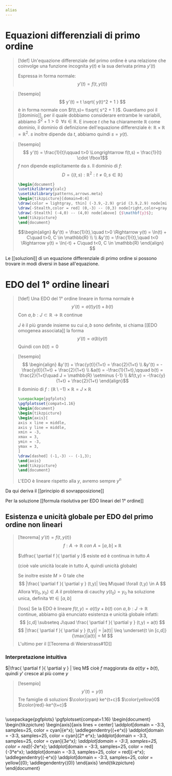 ```yaml
---
alias
---
```

# Equazioni differenziali di primo ordine

>[!def]
>Un'equazione differenziale del primo ordine è una relazione che coinvolge una funzione incognita $y(t)$ e la sua derivata prima $y'(t)$
>
>Espressa in forma normale:
>$$ y'(t) = f(t,y(t)) $$


>[!esempio]
>$$ y'(t) = t \sqrt{ y(t)^2 + 1 } $$
>è in forma normale con $f(t,s)= t\sqrt{ s^2 + 1 }$.
>Guardiamo poi il [[dominio]], per il quale dobbiamo considerare entrambe le variabili, abbiamo $S^2 + 1>0\ \ \forall s \in \mathbb{R}$.
>E invece $t$ che ha chiaramente $\mathbb{R}$ come dominio, il dominio di definizione dell'equazione differenziale è: $\mathbb{R} \times \mathbb{R} = \mathbb{R}^2$.
> $s$ inoltre dipende da $t$, abbiamo quindi $s = y(t)$.

>[!esempio]
>$$ y'(t) = \frac{1}{t}\qquad t>0  \Longrightarrow f(t,s) = \frac{1}{t} \cdot \fbox1$$
>$f$ non dipende esplicitamente da $s$. Il dominio di $f$:
>$$D = \{(t,s) : \mathbb{R}^2 : t \neq 0, s \in \mathbb{R}\} $$
>
>```tikz
>\begin{document}
>\usetikzlibrary{calc}
>\usetikzlibrary{patterns,arrows.meta}
>\begin{tikzpicture}[domain=0:4]
>\draw[color = lightgray, thin] (-3.9,-2.9) grid (3.9,2.9) node[midway, below left]{$\mathbf{0}$};
>\draw[-Stealth,color = red] (0,-3) -- (0,3) node[right,color=gray] {$\mathbf{x}$};
>\draw[-Stealth] (-4,0) -- (4,0) node[above] {$\mathbf{y}$};
>\end{tikzpicture}
>\end{document}
>```
>$$\begin{align}
>&y'(t) = \frac{1}{t},\quad t>0 \Rightarrow y(t) = \ln(t) + C\quad t>0, C \in \mathbb{R} \\ \\
>&y'(t) = \frac{1}{t},\quad t<0 \Rightarrow y(t) = \ln(-t) + C\quad t<0, C \in \mathbb{R}
>\end{align}
>$$

Le [[soluzioni]] di un equazione differenziale di primo ordine si possono trovare in modi diversi in base all'equazione.


# EDO del 1° ordine lineari

>[!def]
>Una EDO del 1° ordine lineare in forma normale è
>$$ y'(t) = a(t)y(t) + b(t) $$
>Con $a,b : J \subset \mathbb{R} \to \mathbb{R}$ continue
>
>$J$ è il più grande insieme su cui $a,b$ sono definite, si chiama [[EDO omogenea associata]] la forma
>$$ y'(t) = a(b)y(t) $$
>Quindi con $b(t) = 0$

>[!esempio]
>$$ \begin{align}
>&y'(t) + \frac{y(t)}{1+t} = \frac{2}{1+t}  \\
>&y'(t) = -\frac{y(t)}{1+t} + \frac{2}{1+t}  \\
>&a(t) = -\frac{1}{1+t},\qquad b(t) = \frac{2}{1+t}\quad J = \mathbb{R} \setminus {-1} \\
&f(t,y) = -\frac{y}{1+t} + \frac{2}{1+t}
>\end{align}$$
>Il dominio di $f : (\mathbb{R} \setminus {-1}) \times \mathbb{R} = J \times \mathbb{R}$
>
>```tikz
>\usepackage{pgfplots}
>\pgfplotsset{compat=1.16}
>\begin{document}
>\begin{tikzpicture}
>\begin{axis}[
>axis x line = middle,
>axis y line = middle,
>xmin = -3,
>xmax = 3,
>ymin = -3,
>ymax = 3,
>]
>\draw[dashed] (-1,-3) -- (-1,3);
>\end{axis}
>\end{tikzpicture}
>\end{document}
>```
>L'EDO è lineare rispetto alla $y$, avremo sempre $y^n$


Da qui deriva il [[principio di sovrapposizione]]

Per la soluzione [[formula risolutiva per EDO lineari del 1° ordine]]

## Esistenza e unicità globale per EDO del primo ordine non lineari

>[!teorema]
>$y'(t) = f(t,y(t))$
>$$ f : A \to \mathbb{R}\ con\ A = [a,b] \times \mathbb{R} $$
>
>$\dfrac{ \partial f }{ \partial y }$ esiste ed è continua in tutto $A$
>
>(cioè vale unicità locale in tutto $A$, quindi unicità globale)
>
>Se inoltre esiste $M > 0$ tale che
>$$ |\frac{ \partial f }{ \partial y } (t,y)| \leq M\quad \forall (t,y) \in A $$
>Allora $\forall (t_{0},y_{0}) \in A$ il problema di cauchy $y(t_{0}) = y_{0}$ ha soluzione unica, definita $\forall t \in [a,b]$

>[!oss]
>Se la EDO è lineare $f(t,y) = a(t)y + b(t)$ con $a,b : J \to \mathbb{R}$ continue, abbiamo già enunciato esistenza e unicità globale infatti:
>$$ [c,d] \subseteq J\quad \frac{ \partial f }{ \partial y } (t,y) = a(t) $$
>$$ |\frac{ \partial f }{ \partial y } (t,y)| = |a(t)| \leq \underset{t \in [c,d]}{\max}|a(t)| = M $$
>L'ultimo per il [[Teorema di Weierstrass#1D]] 

### Interpretazione intuitiva
$|\frac{ \partial f }{ \partial y } | \leq M$ cioè $f$ maggiorata da $a(t)y + b(t)$, quindi $y'$ cresce al più come $y$


>[!esempio]
>$$ y'(t) = y(t) $$
>Tre famiglie di soluzioni
>$\color{cyan} ke^{t+c}$
>$\color{yellow}0$
>$\color{red}-ke^{t+c}$
>
>```tikz
\usepackage{pgfplots}
\pgfplotsset{compat=1.16}
\begin{document}
\begin{tikzpicture}
\begin{axis}[axis lines = center]
\addplot[domain = -3:3, samples=25, color = cyan]{e^x};
\addlegendentry{\(+e^x\)}
\addplot[domain = -3:3, samples=25, color = cyan]{2* e^x};
\addplot[domain = -3:3, samples=25, color = cyan]{3*e^x};
\addplot[domain = -3:3, samples=25, color = red]{-2*e^x};
\addplot[domain = -3:3, samples=25, color = red]{-3*e^x};
\addplot[domain = -3:3, samples=25, color = red]{-e^x};
\addlegendentry{\(-e^x\)}
\addplot[domain = -3:3, samples=25, color = yellow]{0};
\addlegendentry{\(0\)}
\end{axis}
\end{tikzpicture}
\end{document}
>```

